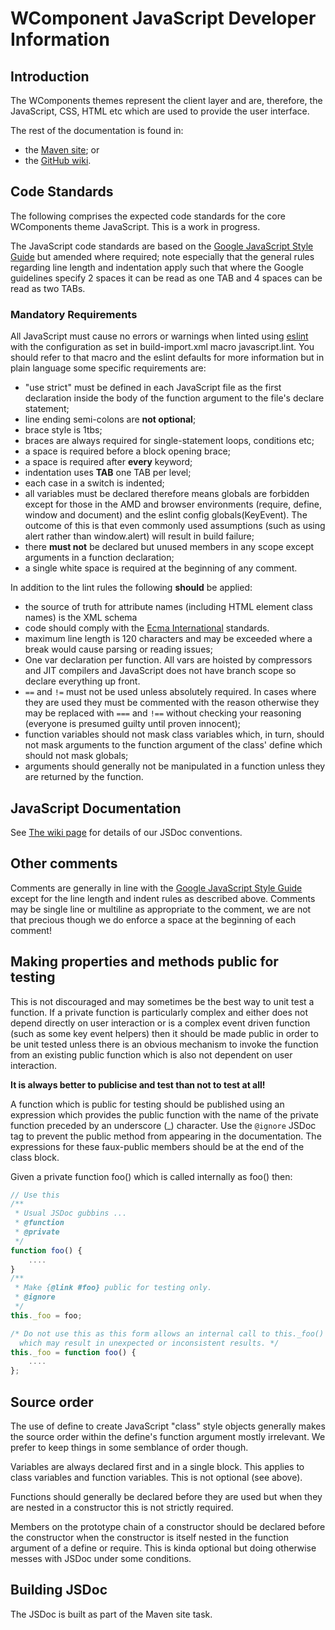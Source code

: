 # WComponent JavaScript Developer Information

## Introduction

The WComponents themes represent the client layer and are, therefore, the JavaScript, CSS, HTML etc which are used to provide the user interface.

The rest of the documentation is found in:

* the [Maven site](http://bordertech.github.io/wcomponents/index.html); or
* the [GitHub wiki](https://github.com/BorderTech/wcomponents/wiki).

## Code Standards

The following comprises the expected code standards for the core WComponents theme JavaScript. This is a work in progress.

The JavaScript code standards are based on the [Google JavaScript Style Guide](https://google-styleguide.googlecode.com/svn/trunk/javascriptguide.xml) but amended where required; note especially that the general rules regarding line length and indentation apply such that where the Google guidelines specify 2 spaces it can be read as one TAB and 4 spaces can be read as two TABs.

### Mandatory Requirements

All JavaScript must cause no errors or warnings when linted using [eslint](http://http://eslint.org/) with the configuration as set in build-import.xml macro javascript.lint. You should refer to that macro and the eslint defaults for more information but in plain language some specific requirements are:

- "use strict" must be defined in each JavaScript file as the first declaration inside the body of the function argument to the file's declare statement;
- line ending semi-colons are **not optional**;
- brace style is 1tbs;
- braces are always required for single-statement loops, conditions etc;
- a space is required before a block opening brace;
- a space is required after **every** keyword;
- indentation uses **TAB** one TAB per level;
- each case in a switch is indented;
- all variables must be declared therefore means globals are forbidden except for those in the AMD and browser environments (require, define, window and document) and the eslint config globals(KeyEvent). The outcome of this is that even commonly used assumptions (such as using alert rather than window.alert) will result in build failure;
- there **must not** be declared but unused members in any scope except arguments in a function declaration;
- a single white space is required at the beginning of any comment.

In addition to the lint rules the following **should** be applied:

- the source of truth for attribute names (including HTML element class names) is the XML schema
- code should comply with the [Ecma International](http://www.ecma-international.org/publications/standards/Ecma-262.htm) standards.
- maximum line length is 120 characters and may be exceeded where a break would cause parsing or reading issues;
- One var declaration per function. All vars are hoisted by compressors and JIT compilers and JavaScript does not have branch scope so declare everything up front.
- `==` and `!=` must not be used unless absolutely required. In cases where they are used they must be commented with the reason otherwise they may be replaced with `===` and `!==` without checking your reasoning (everyone is presumed guilty until proven innocent);
- function variables should not mask class variables which, in turn, should not mask arguments to the function argument of the class' define which should not mask globals;
- arguments should generally not be manipulated in a function unless they are returned by the function.

## JavaScript Documentation

See [The wiki page](https://github.com/BorderTech/wcomponents/wiki/Theme-JSDoc-Conventions) for details of our JSDoc conventions.

## Other comments

Comments are generally in line with the [Google JavaScript Style Guide](https://google-styleguide.googlecode.com/svn/trunk/javascriptguide.xml) except for the line length and indent rules as described above. Comments may be single line or multiline as appropriate to the comment, we are not that precious though we do enforce a space at the beginning of each comment!

## Making properties and methods public for testing

This is not discouraged and may sometimes be the best way to unit test a function. If a private function is particularly complex and either does not depend directly on user interaction or is a complex event driven function (such as some key event helpers) then it should be made public in order to be unit tested unless there is an obvious mechanism to invoke the function from an existing public function which is also not dependent on user interaction.

**It is always better to publicise and test than not to test at all!**

A function which is public for testing should be published using an expression which provides the public function with the name of the private function preceded by an underscore (\_) character. Use the `@ignore` JSDoc tag to prevent the public method from appearing in the documentation. The expressions for these faux-public members should be at the end of the class block.

Given a private function foo() which is called internally as foo() then:
``` javascript
// Use this
/**
 * Usual JSDoc gubbins ...
 * @function
 * @private
 */
function foo() {
    ....
}
/**
 * Make {@link #foo} public for testing only.
 * @ignore
 */
this._foo = foo;

/* Do not use this as this form allows an internal call to this._foo() and foo()
  which may result in unexpected or inconsistent results. */
this._foo = function foo() {
    ....
};
```

## Source order

The use of define to create JavaScript "class" style objects generally makes the source order within the define's function argument mostly irrelevant. We prefer to keep things in some semblance of order though.

Variables are always declared first and in a single block. This applies to class variables and function variables. This is not optional (see above).

Functions should generally be declared before they are used but when they are nested in a constructor this is not strictly required.

Members on the prototype chain of a constructor should be declared before the constructor when the constructor is itself nested in the function argument of a define or require. This is kinda optional but doing otherwise messes with JSDoc under some conditions.

## Building JSDoc

The JSDoc is built as part of the Maven site task.
